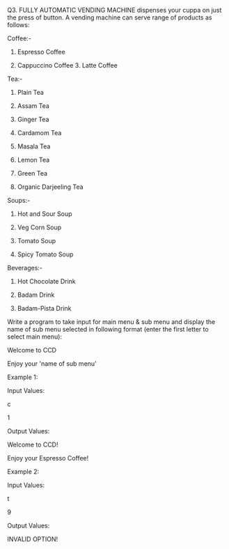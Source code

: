 Q3. FULLY AUTOMATIC VENDING MACHINE dispenses your cuppa on just the press of button. A vending machine can serve range of products as follows:

Coffee:-

1. Espresso Coffee

2. Cappuccino Coffee 3. Latte Coffee


Tea:-

1. Plain Tea

2. Assam Tea

3. Ginger Tea

4. Cardamom Tea

5. Masala Tea

6. Lemon Tea

7. Green Tea

8. Organic Darjeeling Tea

Soups:-

1. Hot and Sour Soup

2. Veg Corn Soup

3. Tomato Soup

4. Spicy Tomato Soup

Beverages:-

1. Hot Chocolate Drink

2. Badam Drink

3. Badam-Pista Drink

Write a program to take input for main menu & sub menu and display the name of sub menu
selected in following format (enter the first letter to select main menu):

Welcome to CCD

Enjoy your 'name of sub menu'

Example 1: 

Input Values:

с

1

Output Values:

Welcome to CCD!

Enjoy your Espresso Coffee!

Example 2:

Input Values:

t

9

Output Values:

INVALID OPTION!
